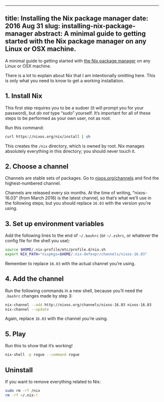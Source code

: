 --------------------------------------------------------------------------------
title:    Installing the Nix package manager
date:     2016 Aug 31
slug:     installing-nix-package-manager
abstract: A minimal guide to getting started with the Nix package manager
          on any Linux or OSX machine.
--------------------------------------------------------------------------------

A minimal guide to getting started with
[the Nix package manager](https://nixos.org/nix/)
on any Linux or OSX machine.

There is a lot to explain about Nix that I am intentionally omitting here.
This is only what you need to know to get a working installation.

## 1. Install Nix

This first step requires you to be a sudoer (it will prompt you for your
password), but *do not* type “sudo” yourself.
It’s important for all of these steps to be performed as your own user,
not as root.

Run this command:

```bash
curl https://nixos.org/nix/install | sh
```

This creates the `/nix` directory, which is owned by root.
Nix manages absolutely everything in this directory; you should never touch it.

## 2. Choose a channel

Channels are stable sets of packages.
Go to [nixos.org/channels](https://nixos.org/channels/)
and find the highest-numbered channel.

Channels are released every six months. At the time of writing, “nixos-16.03”
(from March 2016) is the latest channel, so that’s what we’ll use in the
following steps; but you should replace `16.03` with the version you’re using.

## 3. Set up environment variables

Add the following lines to the end of `~/.bashrc` (or `~/.zshrc`, or whatever
the config file for the shell you use):

```bash
source $HOME/.nix-profile/etc/profile.d/nix.sh
export NIX_PATH="nixpkgs=$HOME/.nix-defexpr/channels/nixos-16.03"
```

Remember to replace `16.03` with the actual channel you’re using.

## 4. Add the channel

Run the following commands in a new shell, because you’ll need the `.bashrc`
changes made by step 3:

```bash
nix-channel --add http://nixos.org/channels/nixos-16.03 nixos-16.03
nix-channel --update
```

Again, replace `16.03` with the channel you’re using.

## 5. Play

Run this to show that it’s working!

```bash
nix-shell -p rogue --command rogue
```

## Uninstall

If you want to remove everything related to Nix:

```bash
sudo rm -rf /nix
rm -rf ~/.nix-*
```
